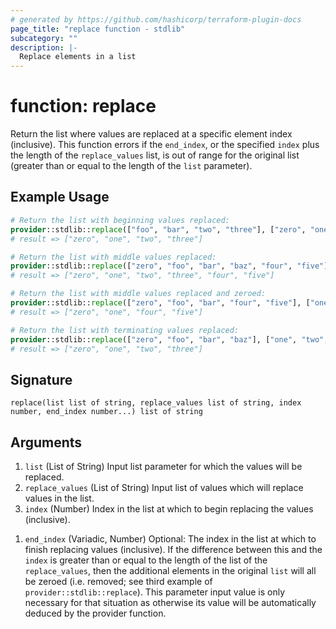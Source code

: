 ```yaml
---
# generated by https://github.com/hashicorp/terraform-plugin-docs
page_title: "replace function - stdlib"
subcategory: ""
description: |-
  Replace elements in a list
---
```


# function: replace

Return the list where values are replaced at a specific element index (inclusive). This function errors if the `end_index`, or the specified `index` plus the length of the `replace_values` list, is out of range for the original list (greater than or equal to the length of the `list` parameter).

## Example Usage

```terraform
# Return the list with beginning values replaced:
provider::stdlib::replace(["foo", "bar", "two", "three"], ["zero", "one"], 0)
# result => ["zero", "one", "two", "three"]

# Return the list with middle values replaced:
provider::stdlib::replace(["zero", "foo", "bar", "baz", "four", "five"], ["one", "two", "three"], 1)
# result => ["zero", "one", "two", "three", "four", "five"]

# Return the list with middle values replaced and zeroed:
provider::stdlib::replace(["zero", "foo", "bar", "four", "five"], ["one"], 1, 2)
# result => ["zero", "one", "four", "five"]

# Return the list with terminating values replaced:
provider::stdlib::replace(["zero", "foo", "bar", "baz"], ["one", "two", "three"], length(["zero", "foo", "bar", "baz"]) - length(["one", "two", "three"]))
# result => ["zero", "one", "two", "three"]
```

## Signature

<!-- signature generated by tfplugindocs -->
```text
replace(list list of string, replace_values list of string, index number, end_index number...) list of string
```

## Arguments

<!-- arguments generated by tfplugindocs -->
1. `list` (List of String) Input list parameter for which the values will be replaced.
1. `replace_values` (List of String) Input list of values which will replace values in the list.
1. `index` (Number) Index in the list at which to begin replacing the values (inclusive).
<!-- variadic argument generated by tfplugindocs -->
1. `end_index` (Variadic, Number) Optional: The index in the list at which to finish replacing values (inclusive). If the difference between this and the `index` is greater than or equal to the length of the list of the `replace_values`, then the additional elements in the original `list` will all be zeroed (i.e. removed; see third example of `provider::stdlib::replace`). This parameter input value is only necessary for that situation as otherwise its value will be automatically deduced by the provider function.
